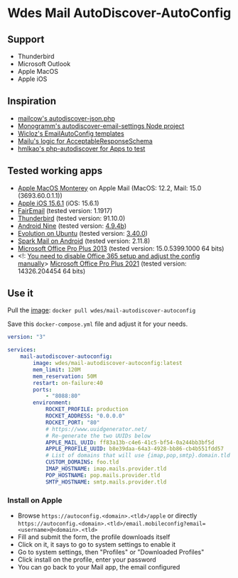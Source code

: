 # Wdes Mail AutoDiscover-AutoConfig

## Support

- Thunderbird
- Microsoft Outlook
- Apple MacOS
- Apple iOS

## Inspiration

- [mailcow's autodiscover-json.php](https://github.com/mailcow/mailcow-dockerized/blob/master/data/web/autodiscover-json.php)
- [Monogramm's autodiscover-email-settings Node project](https://github.com/Monogramm/autodiscover-email-settings)
- [Wicloz's EmailAutoConfig templates](https://github.com/Wicloz/EmailAutoConfig/tree/8e02dbd6dca7edfd748802028ba711289a7fe1a5/templates)
- [Mailu's logic for AcceptableResponseSchema](https://github.com/Mailu/Mailu/blob/c15e4e6015592735fa6f730af72b8332e93ae672/core/admin/mailu/internal/views/autoconfig.py#L55-L91)
- [hmlkao's php-autodiscover for Apps to test](https://github.com/hmlkao/php-autodiscover#readme)

## Tested working apps

- [Apple MacOS Monterey](https://www.apple.com/fr/macos/monterey/) on Apple Mail (MacOS: 12.2, Mail: 15.0 (3693.60.0.1.1))
- [Apple iOS 15.6.1](https://support.apple.com/en-us/HT213412) (iOS: 15.6.1)
- [FairEmail](https://github.com/M66B/FairEmail) (tested version: 1.1917)
- [Thunderbird](https://www.thunderbird.net/) (tested version: 91.10.0)
- [Android Nine](https://www.9folders.com/en/index.html) (tested version: [4.9.4b](https://play.google.com/store/apps/details?id=com.ninefolders.hd3))
- [Evolution on Ubuntu](https://wiki.gnome.org/Apps/Evolution/) (tested version: [3.40.0](https://gitlab.gnome.org/GNOME/evolution/-/tree/3.40.0/))
- [Spark Mail on Android](https://sparkmailapp.com/) (tested version: 2.11.8)
- [Microsoft Office Pro Plus 2013](https://wikipedia.org/wiki/Microsoft_Office_2013) (tested version: 15.0.5399.1000 64 bits)
- <!: [You need to disable Office 365 setup and adjust the config manually](https://github.com/smartlyway/email-autoconfig-php/issues/2)> [Microsoft Office Pro Plus 2021](https://wikipedia.org/wiki/Microsoft_Office_2013) (tested version: 14326.204454 64 bits)

## Use it

Pull the [image](https://hub.docker.com/r/wdes/mail-autodiscover-autoconfig): `docker pull wdes/mail-autodiscover-autoconfig`

Save this `docker-compose.yml` file and adjust it for your needs.

```yml
version: "3"

services:
    mail-autodiscover-autoconfig:
        image: wdes/mail-autodiscover-autoconfig:latest
        mem_limit: 120M
        mem_reservation: 50M
        restart: on-failure:40
        ports:
            - "8088:80"
        environment:
            ROCKET_PROFILE: production
            ROCKET_ADDRESS: "0.0.0.0"
            ROCKET_PORT: "80"
            # https://www.uuidgenerator.net/
            # Re-generate the two UUIDs below
            APPLE_MAIL_UUID: ff83a13b-c4e6-41c5-bf54-0a244bb3bf5d
            APPLE_PROFILE_UUID: b8e39daa-64a3-4928-bb86-cb4b551fdd57
            # List of domains that will use {imap,pop,smtp}.domain.tld instead of the hosts below
            CUSTOM_DOMAINS: foo.tld
            IMAP_HOSTNAME: imap.mails.provider.tld
            POP_HOSTNAME: pop.mails.provider.tld
            SMTP_HOSTNAME: smtp.mails.provider.tld
```

### Install on Apple

- Browse `https://autoconfig.<domain>.<tld>/apple` or directly `https://autoconfig.<domain>.<tld>/email.mobileconfig?email=<username>@<domain>.<tld>`
- Fill and submit the form, the profile downloads itself
- Click on it, it says to go to system settings to enable it
- Go to system settings, then "Profiles" or "Downloaded Profiles"
- Click install on the profile, enter your password
- You can go back to your Mail app, the email configured
